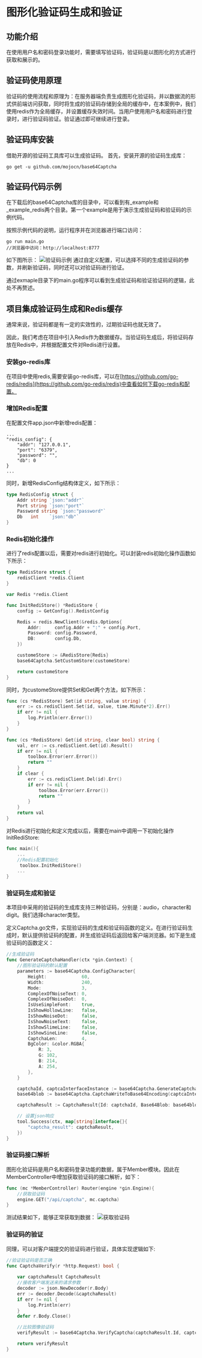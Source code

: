 # 图形化验证码生成和验证

## 功能介绍
在使用用户名和密码登录功能时，需要填写验证码，验证码是以图形化的方式进行获取和展示的。

## 验证码使用原理
验证码的使用流程和原理为：在服务器端负责生成图形化验证码，并以数据流的形式供前端访问获取，同时将生成的验证码存储到全局的缓存中，在本案例中，我们使用redis作为全局缓存，并设置缓存失效时间。当用户使用用户名和密码进行登录时，进行验证码验证。验证通过即可继续进行登录。

## 验证码库安装
借助开源的验证码工具库可以生成验证码。
首先，安装开源的验证码生成库：
```
go get -u github.com/mojocn/base64Captcha
```

## 验证码代码示例
在下载后的base64Captcha库的目录中，可以看到有_example和_example_redis两个目录。第一个example是用于演示生成验证码和验证码的示例代码。

按照示例代码的说明，运行程序并在浏览器进行端口访问：
```
go run main.go
//浏览器中访问：http://localhost:8777
```
如下图所示：
![验证码示例](./img/WX20191108-183533@2x.png)
通过自定义配置，可以选择不同的生成验证码的参数，并刷新验证码，同时还可以对验证码进行验证。

通过exmaple目录下的main.go程序可以看到生成验证码和验证验证码的逻辑，此处不再赘述。

## 项目集成验证码生成和Redis缓存
通常来说，验证码都是有一定的实效性的，过期验证码也就无效了。

因此，我们考虑在项目中引入Redis作为数据缓存。当验证码生成后，将验证码存放在Redis中，并根据配置文件对Redis进行设置。

### 安装go-redis库
在项目中使用redis,需要安装go-redis库，可以在[https://github.com/go-redis/redis](https://github.com/go-redis/redis)中查看如何下载go-redis和配置。

### 增加Redis配置
在配置文件app.json中新增redis配置：
```
...
"redis_config": {
    "addr": "127.0.0.1",
    "port": "6379",
    "password": "",
    "db": 0
}
...
```
同时，新增RedisConfig结构体定义，如下所示：
```go
type RedisConfig struct {
	Addr string `json:"addr"`
	Port string `json:"port"`
	Password string `json:"password"`
	Db   int    `json:"db"`
}
```

### Redis初始化操作
进行了redis配置以后，需要对redis进行初始化。可以封装redis初始化操作函数如下所示：
```go
type RedisStore struct {
	redisClient *redis.Client
}

var Redis *redis.Client

func InitRediStore() *RedisStore {
	config := GetConfig().RedistConfig

	Redis = redis.NewClient(&redis.Options{
		Addr:     config.Addr + ":" + config.Port,
		Password: config.Password,
		DB:       config.Db,
	})

	customeStore := &RedisStore{Redis}
	base64Captcha.SetCustomStore(customeStore)

	return customeStore
}

```

同时，为customeStore提供Set和Get两个方法，如下所示：
```go
func (cs *RedisStore) Set(id string, value string) {
	err := cs.redisClient.Set(id, value, time.Minute*2).Err()
	if err != nil {
		log.Println(err.Error())
	}
}

func (cs *RedisStore) Get(id string, clear bool) string {
	val, err := cs.redisClient.Get(id).Result()
	if err != nil {
		toolbox.Error(err.Error())
		return ""
	}
	if clear {
		err := cs.redisClient.Del(id).Err()
		if err != nil {
			toolbox.Error(err.Error())
			return ""
		}
	}
	return val
}
```

对Redis进行初始化和定义完成以后，需要在main中调用一下初始化操作InitRediStore:
```go
func main(){
    ...
    //Redis配置初始化
	 toolbox.InitRediStore()
    ...
}
```

### 验证码生成和验证
本项目中采用的验证码的生成库支持三种验证码，分别是：audio，character和digit。我们选择character类型。

定义Captcha.go文件，实现验证码的生成和验证码函数的定义。在进行验证码生成时，默认提供验证码的配置，并生成验证码后返回给客户端浏览器。如下是生成验证码的函数定义：
```go
//生成验证码
func GenerateCaptchaHandler(ctx *gin.Context) {
	//图形验证码的默认配置
	parameters := base64Captcha.ConfigCharacter{
		Height:             60,
		Width:              240,
		Mode:               3,
		ComplexOfNoiseText: 0,
		ComplexOfNoiseDot:  0,
		IsUseSimpleFont:    true,
		IsShowHollowLine:   false,
		IsShowNoiseDot:     false,
		IsShowNoiseText:    false,
		IsShowSlimeLine:    false,
		IsShowSineLine:     false,
		CaptchaLen:         4,
		BgColor: &color.RGBA{
			R: 3,
			G: 102,
			B: 214,
			A: 254,
		},
	}

	captchaId, captcaInterfaceInstance := base64Captcha.GenerateCaptcha("", parameters)
	base64blob := base64Captcha.CaptchaWriteToBase64Encoding(captcaInterfaceInstance)

	captchaResult := CaptchaResult{Id: captchaId, Base64Blob: base64blob}

	// 设置json响应
	tool.Success(ctx, map[string]interface{}{
		"captcha_result": captchaResult,
	})
}
```

### 验证码接口解析
图形化验证码是用户名和密码登录功能的数据，属于Member模块。因此在MemberController中增加获取验证码的接口解析，如下：
```go
func (mc *MemberController) Router(engine *gin.Engine){
    //获取验证码
    engine.GET("/api/captcha", mc.captcha)
}
```

测试结果如下，能够正常获取到数据：
![获取验证码](./img/WX20191110-105253@2x.png)

### 验证码的验证
同理，可以对客户端提交的验证码进行验证，具体实现逻辑如下:
```go
//验证验证码是否正确
func CaptchaVerify(r *http.Request) bool {
	
	var captchaResult CaptchaResult
	//接收客户端发送来的请求参数
	decoder := json.NewDecoder(r.Body)
	err := decoder.Decode(&captchaResult)
	if err != nil {
		log.Println(err)
	}
	defer r.Body.Close()

	//比较图像验证码
	verifyResult := base64Captcha.VerifyCaptcha(captchaResult.Id, captchaResult.VertifyValue)

	return verifyResult
}
```












